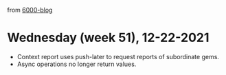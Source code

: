 from [6000-blog](../../../6000-blog.md)
# Wednesday (week 51), 12-22-2021

- Context report uses push-later to request reports of subordinate gems.
- Async operations no longer return values.
